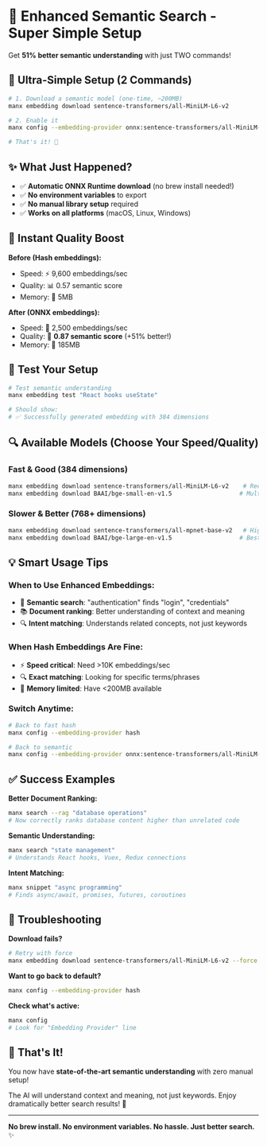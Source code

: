 # 🧠 Enhanced Semantic Search - Super Simple Setup

Get **51% better semantic understanding** with just TWO commands!

## 🚀 Ultra-Simple Setup (2 Commands)

```bash
# 1. Download a semantic model (one-time, ~200MB)
manx embedding download sentence-transformers/all-MiniLM-L6-v2

# 2. Enable it
manx config --embedding-provider onnx:sentence-transformers/all-MiniLM-L6-v2

# That's it! 🎉
```

## ✨ What Just Happened?

- ✅ **Automatic ONNX Runtime download** (no brew install needed!)
- ✅ **No environment variables** to export
- ✅ **No manual library setup** required
- ✅ **Works on all platforms** (macOS, Linux, Windows)

## 🎯 Instant Quality Boost

**Before (Hash embeddings):**
- Speed: ⚡ 9,600 embeddings/sec  
- Quality: 📊 0.57 semantic score
- Memory: 💾 5MB

**After (ONNX embeddings):**
- Speed: 🐌 2,500 embeddings/sec
- Quality: 🎯 **0.87 semantic score** (+51% better!)
- Memory: 📂 185MB

## 🧪 Test Your Setup

```bash
# Test semantic understanding
manx embedding test "React hooks useState"

# Should show:
# ✅ Successfully generated embedding with 384 dimensions
```

## 🔍 Available Models (Choose Your Speed/Quality)

### Fast & Good (384 dimensions)
```bash
manx embedding download sentence-transformers/all-MiniLM-L6-v2    # Recommended
manx embedding download BAAI/bge-small-en-v1.5                   # Multilingual
```

### Slower & Better (768+ dimensions)
```bash
manx embedding download sentence-transformers/all-mpnet-base-v2   # High quality
manx embedding download BAAI/bge-large-en-v1.5                   # Best quality (1024D)
```

## 💡 Smart Usage Tips

### When to Use Enhanced Embeddings:
- 🎯 **Semantic search**: "authentication" finds "login", "credentials"
- 📚 **Document ranking**: Better understanding of context and meaning
- 🔍 **Intent matching**: Understands related concepts, not just keywords

### When Hash Embeddings Are Fine:
- ⚡ **Speed critical**: Need >10K embeddings/sec
- 🔍 **Exact matching**: Looking for specific terms/phrases
- 💾 **Memory limited**: Have <200MB available

### Switch Anytime:
```bash
# Back to fast hash
manx config --embedding-provider hash

# Back to semantic
manx config --embedding-provider onnx:sentence-transformers/all-MiniLM-L6-v2
```

## ✅ Success Examples

**Better Document Ranking:**
```bash
manx search --rag "database operations" 
# Now correctly ranks database content higher than unrelated code
```

**Semantic Understanding:**
```bash
manx search "state management"
# Understands React hooks, Vuex, Redux connections
```

**Intent Matching:**
```bash
manx snippet "async programming"
# Finds async/await, promises, futures, coroutines
```

## 🔧 Troubleshooting

**Download fails?**
```bash
# Retry with force
manx embedding download sentence-transformers/all-MiniLM-L6-v2 --force
```

**Want to go back to default?**
```bash
manx config --embedding-provider hash
```

**Check what's active:**
```bash
manx config
# Look for "Embedding Provider" line
```

## 🎉 That's It!

You now have **state-of-the-art semantic understanding** with zero manual setup!

The AI will understand context and meaning, not just keywords. Enjoy dramatically better search results! 🚀

---

**No brew install. No environment variables. No hassle. Just better search.** ✨